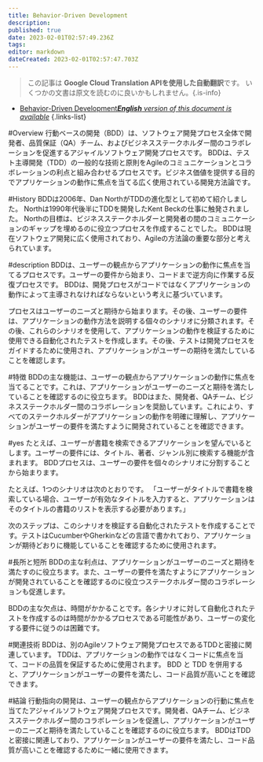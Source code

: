 ```yaml
---
title: Behavior-Driven Development
description: 
published: true
date: 2023-02-01T02:57:49.236Z
tags: 
editor: markdown
dateCreated: 2023-02-01T02:57:47.703Z
---
```


> この記事は **Google Cloud Translation APIを使用した自動翻訳**です。
いくつかの文書は原文を読むのに良いかもしれません。{.is-info}

- [Behavior-Driven Development***English** version of this document is available*](/en/Knowledge-base/Dictionary/behavior-driven-development)
{.links-list}


#Overview
行動ベースの開発（BDD）は、ソフトウェア開発プロセス全体で開発者、品質保証（QA）チーム、およびビジネスステークホルダー間のコラボレーションを促進するアジャイルソフトウェア開発プロセスです。 BDDは、テスト主導開発（TDD）の一般的な技術と原則をAgileのコミュニケーションとコラボレーションの利点と組み合わせるプロセスです。ビジネス価値を提供する目的でアプリケーションの動作に焦点を当てる広く使用されている開発方法論です。

#History
BDDは2006年、Dan NorthがTDDの進化型として初めて紹介しました。 Northは1990年代後半にTDDを開発したKent Beckの仕事に触発されました。 Northの目標は、ビジネスステークホルダーと開発者の間のコミュニケーションのギャップを埋めるのに役立つプロセスを作成することでした。 BDDは現在ソフトウェア開発に広く使用されており、Agileの方法論の重要な部分と考えられています。

#description
BDDは、ユーザーの観点からアプリケーションの動作に焦点を当てるプロセスです。ユーザーの要件から始まり、コードまで逆方向に作業する反復プロセスです。 BDDは、開発プロセスがコードではなくアプリケーションの動作によって主導されなければならないという考えに基づいています。

プロセスはユーザーのニーズと期待から始まります。その後、ユーザーの要件は、アプリケーションの動作方法を説明する個々のシナリオに分類されます。その後、これらのシナリオを使用して、アプリケーションの動作を検証するために使用できる自動化されたテストを作成します。その後、テストは開発プロセスをガイドするために使用され、アプリケーションがユーザーの期待を満たしていることを確認します。

#特徴
BDDの主な機能は、ユーザーの観点からアプリケーションの動作に焦点を当てることです。これは、アプリケーションがユーザーのニーズと期待を満たしていることを確認するのに役立ちます。 BDDはまた、開発者、QAチーム、ビジネスステークホルダー間のコラボレーションを奨励しています。これにより、すべてのステークホルダーがアプリケーションの動作を明確に理解し、アプリケーションがユーザーの要件を満たすように開発されていることを確認できます。

#yes
たとえば、ユーザーが書籍を検索できるアプリケーションを望んでいるとします。ユーザーの要件には、タイトル、著者、ジャンル別に検索する機能が含まれます。 BDDプロセスは、ユーザーの要件を個々のシナリオに分割することから始まります。

たとえば、1つのシナリオは次のとおりです。 「ユーザーがタイトルで書籍を検索している場合、ユーザーが有効なタイトルを入力すると、アプリケーションはそのタイトルの書籍のリストを表示する必要があります。」

次のステップは、このシナリオを検証する自動化されたテストを作成することです。テストはCucumberやGherkinなどの言語で書かれており、アプリケーションが期待どおりに機能していることを確認するために使用されます。

#長所と短所
BDDの主な利点は、アプリケーションがユーザーのニーズと期待を満たすのに役立ちます。また、ユーザーの要件を満たすようにアプリケーションが開発されていることを確認するのに役立つステークホルダー間のコラボレーションも促進します。

BDDの主な欠点は、時間がかかることです。各シナリオに対して自動化されたテストを作成するのは時間がかかるプロセスである可能性があり、ユーザーの変化する要件に従うのは困難です。

#関連技術
BDDは、別のAgileソフトウェア開発プロセスであるTDDと密接に関連しています。 TDDは、アプリケーションの動作ではなくコードに焦点を当て、コードの品質を保証するために使用されます。 BDD と TDD を併用すると、アプリケーションがユーザーの要件を満たし、コード品質が高いことを確認できます。

#結論
行動指向の開発は、ユーザーの観点からアプリケーションの行動に焦点を当てたアジャイルソフトウェア開発プロセスです。開発者、QAチーム、ビジネスステークホルダー間のコラボレーションを促進し、アプリケーションがユーザーのニーズと期待を満たしていることを確認するのに役立ちます。 BDDはTDDと密接に関連しており、アプリケーションがユーザーの要件を満たし、コード品質が高いことを確認するために一緒に使用できます。